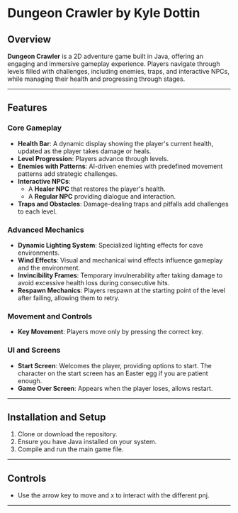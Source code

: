 # Dungeon Crawler by Kyle Dottin

## Overview

**Dungeon Crawler** is a 2D adventure game built in Java, offering an engaging and immersive gameplay experience. Players navigate through levels filled with challenges, including enemies, traps, and interactive NPCs, while managing their health and progressing through stages.

---

## Features

### Core Gameplay
- **Health Bar**: A dynamic display showing the player's current health, updated as the player takes damage or heals.
- **Level Progression**: Players advance through levels.
- **Enemies with Patterns**: AI-driven enemies with predefined movement patterns add strategic challenges.
- **Interactive NPCs**:
  - A **Healer NPC** that restores the player's health.
  - A **Regular NPC** providing dialogue and interaction.
- **Traps and Obstacles**: Damage-dealing traps and pitfalls add challenges to each level.

### Advanced Mechanics
- **Dynamic Lighting System**: Specialized lighting effects for cave environments.
- **Wind Effects**: Visual and mechanical wind effects influence gameplay and the environment.
- **Invincibility Frames**: Temporary invulnerability after taking damage to avoid excessive health loss during consecutive hits.
- **Respawn Mechanics**: Players respawn at the starting point of the level after failing, allowing them to retry.

### Movement and Controls
- **Key Movement**: Players move only by pressing the correct key.

### UI and Screens
- **Start Screen**: Welcomes the player, providing options to start. The character on the start screen has an Easter egg if you are patient enough.
- **Game Over Screen**: Appears when the player loses, allows restart.

---

## Installation and Setup
1. Clone or download the repository.
2. Ensure you have Java installed on your system.
3. Compile and run the main game file.

---

## Controls
- Use the arrow key to move and x to interact with the different pnj.

---
